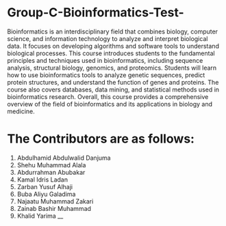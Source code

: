 # Group-C-Bioinformatics-Test-
Bioinformatics is an interdisciplinary field that combines biology, computer science, and information technology to analyze and interpret biological data. It focuses on developing algorithms and software tools to understand biological processes. This course introduces students to the fundamental principles and techniques used in bioinformatics, including sequence analysis, structural biology, genomics, and proteomics. Students will learn how to use bioinformatics tools to analyze genetic sequences, predict protein structures, and understand the function of genes and proteins. The course also covers databases, data mining, and statistical methods used in bioinformatics research. Overall, this course provides a comprehensive overview of the field of bioinformatics and its applications in biology and medicine.
# The Contributors are as follows:
1. Abdulhamid Abdulwalid Danjuma
2. Shehu Muhammad Alala
3. Abdurrahman Abubakar 
4. Kamal Idris Ladan
5. Zarban Yusuf Alhaji
6. Buba Aliyu Galadima
7. Najaatu Muhammad Zakari
8. Zainab Bashir Muhammad
9. Khalid Yarima
__
